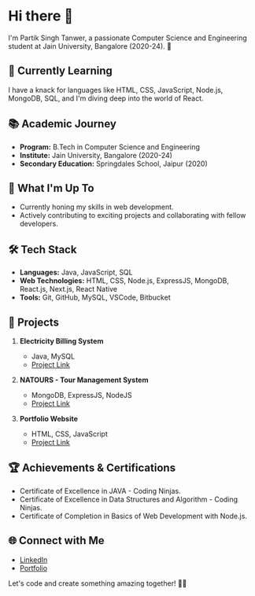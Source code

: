 # Hi there 👋

I'm Partik Singh Tanwer, a passionate Computer Science and Engineering student at Jain University, Bangalore (2020-24). 🚀

## 🌱 Currently Learning
I have a knack for languages like HTML, CSS, JavaScript, Node.js, MongoDB, SQL, and I'm diving deep into the world of React.

## 📚 Academic Journey
- **Program:**  B.Tech in Computer Science and Engineering
- **Institute:** Jain University, Bangalore (2020-24)
- **Secondary Education:** Springdales School, Jaipur (2020)

## 🚀 What I'm Up To
- Currently honing my skills in web development.
- Actively contributing to exciting projects and collaborating with fellow developers.

## 🛠️ Tech Stack
- **Languages:** Java, JavaScript, SQL
- **Web Technologies:** HTML, CSS, Node.js, ExpressJS, MongoDB, React.js, Next.js, React Native
- **Tools:** Git, GitHub, MySQL, VSCode, Bitbucket

## 🚧 Projects
1. **Electricity Billing System**
   - Java, MySQL
   - [Project Link](https://github.com/partiksingh1/Electricity-Billing-System)

2. **NATOURS - Tour Management System**
   - MongoDB, ExpressJS, NodeJS
   - [Project Link](https://github.com/partiksingh1/Natours)
   
3. **Portfolio Website**
   - HTML, CSS, JavaScript
   - [Project Link](https://partiksingh1.github.io/My-Portfolio/)

## 🏆 Achievements & Certifications
- Certificate of Excellence in JAVA - Coding Ninjas.
- Certificate of Excellence in Data Structures and Algorithm - Coding Ninjas.
- Certificate of Completion in Basics of Web Development with Node.js.

## 🌐 Connect with Me
- [LinkedIn](https://www.linkedin.com/in/partik-singh-473805206)
- [Portfolio](https://partiksingh1.github.io/My-Portfolio/)

Let's code and create something amazing together! 🚀✨
